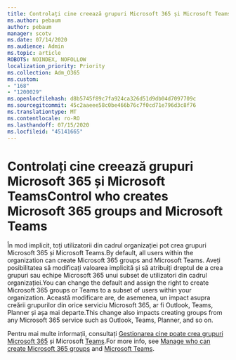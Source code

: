 ```yaml
---
title: Controlați cine creează grupuri Microsoft 365 și Microsoft Teams
ms.author: pebaum
author: pebaum
manager: scotv
ms.date: 07/14/2020
ms.audience: Admin
ms.topic: article
ROBOTS: NOINDEX, NOFOLLOW
localization_priority: Priority
ms.collection: Adm_O365
ms.custom:
- "168"
- "1200029"
ms.openlocfilehash: d8b5745f89c7fa924ca326d51d9db04d7097709c
ms.sourcegitcommit: 45c2aaeee58c0be466b76c7f0cd71e796d3c8f76
ms.translationtype: MT
ms.contentlocale: ro-RO
ms.lasthandoff: 07/15/2020
ms.locfileid: "45141665"
---
```

# <a name="control-who-creates-microsoft-365-groups-and-microsoft-teams"></a><span data-ttu-id="45dcf-102">Controlați cine creează grupuri Microsoft 365 și Microsoft Teams</span><span class="sxs-lookup"><span data-stu-id="45dcf-102">Control who creates Microsoft 365 groups and Microsoft Teams</span></span>

<span data-ttu-id="45dcf-103">În mod implicit, toți utilizatorii din cadrul organizației pot crea grupuri Microsoft 365 și Microsoft Teams.</span><span class="sxs-lookup"><span data-stu-id="45dcf-103">By default, all users within the organization can create Microsoft 365 groups and Microsoft Teams.</span></span> <span data-ttu-id="45dcf-104">Aveți posibilitatea să modificați valoarea implicită și să atribuiți dreptul de a crea grupuri sau echipe Microsoft 365 unui subset de utilizatori din cadrul organizației.</span><span class="sxs-lookup"><span data-stu-id="45dcf-104">You can change the default and assign the right to create Microsoft 365 groups or Teams to a subset of users within your organization.</span></span> <span data-ttu-id="45dcf-105">Această modificare are, de asemenea, un impact asupra creării grupurilor din orice serviciu Microsoft 365, ar fi Outlook, Teams, Planner și așa mai departe.</span><span class="sxs-lookup"><span data-stu-id="45dcf-105">This change also impacts creating groups from any Microsoft 365 service such as Outlook, Teams, Planner, and so on.</span></span>

<span data-ttu-id="45dcf-106">Pentru mai multe informații, consultați [Gestionarea cine poate crea grupuri Microsoft 365](https://support.office.com/article/Manage-who-can-create-Office-365-Groups-4c46c8cb-17d0-44b5-9776-005fced8e618) și Microsoft [Teams](https://aka.ms/rtsf).</span><span class="sxs-lookup"><span data-stu-id="45dcf-106">For more info, see [Manage who can create Microsoft 365 groups](https://support.office.com/article/Manage-who-can-create-Office-365-Groups-4c46c8cb-17d0-44b5-9776-005fced8e618) and [Microsoft Teams](https://aka.ms/rtsf).</span></span>